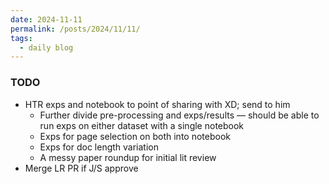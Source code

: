 ```yaml
---
date: 2024-11-11
permalink: /posts/2024/11/11/
tags:
  - daily blog
---
```


### TODO
- HTR exps and notebook to point of sharing with XD; send to him
  - Further divide pre-processing and exps/results — should be able to run exps on either dataset with a single notebook
  - Exps for page selection on both into notebook
  - Exps for doc length variation
  - A messy paper roundup for initial lit review
- Merge LR PR if J/S approve 

